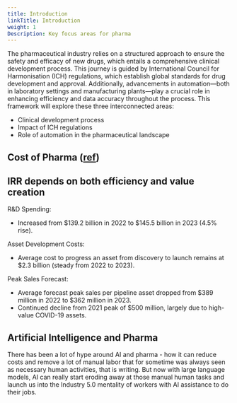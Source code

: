 ```yaml
---
title: Introduction
linkTitle: Introduction
weight: 1
Description: Key focus areas for pharma
---
```


The pharmaceutical industry relies on a structured approach to ensure the safety and efficacy of new drugs, which entails a comprehensive clinical development process. This journey is guided by International Council for Harmonisation (ICH) regulations, which establish global standards for drug development and approval. Additionally, advancements in automation—both in laboratory settings and manufacturing plants—play a crucial role in enhancing efficiency and data accuracy throughout the process. This framework will explore these three interconnected areas: 

- Clinical development process
- Impact of ICH regulations
- Role of automation in the pharmaceutical landscape

## Cost of Pharma ([ref](https://www2.deloitte.com/us/en/pages/life-sciences-and-health-care/articles/measuring-return-from-pharmaceutical-innovation.html))

<script id="infogram_0__/vBkHacw09QsQ3vsaWElO" title="R&amp;amp;amp;D ROI 2023 line" src="https://e.infogram.com/js/dist/embed.js?lUS" type="text/javascript"></script>

## IRR depends on both efficiency and value creation

R&D Spending:

- Increased from $139.2 billion in 2022 to $145.5 billion in 2023 (4.5% rise).

Asset Development Costs:

- Average cost to progress an asset from discovery to launch remains at $2.3 billion (steady from 2022 to 2023).

Peak Sales Forecast:

- Average forecast peak sales per pipeline asset dropped from $389 million in 2022 to $362 million in 2023.
- Continued decline from 2021 peak of $500 million, largely due to high-value COVID-19 assets.

<script id="infogram_0__/q2S8rnb3id9f4TT0TwfB" title="R&amp;amp;amp;D ROI 2023 - Cost to launch" src="https://e.infogram.com/js/dist/embed.js?lcA" type="text/javascript"></script>
<script id="infogram_0__/GklH9ZkaeEEZwcZRligq" title="R&amp;amp;amp;D ROI 2023 - Average peak sales" src="https://e.infogram.com/js/dist/embed.js?kdi" type="text/javascript"></script>

## Artificial Intelligence and Pharma

There has been a lot of hype around AI and pharma - how it can reduce costs and remove a lot of manual labor that for sometime was always seen as necessary human activities, that is writing.  But now with large language models, AI can really start eroding away at those manual human tasks and launch us into the Industry 5.0 mentality of workers with AI assistance to do their jobs.
